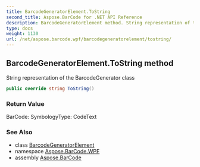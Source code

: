 ```yaml
---
title: BarcodeGeneratorElement.ToString
second_title: Aspose.BarCode for .NET API Reference
description: BarcodeGeneratorElement method. String representation of the BarcodeGenerator class
type: docs
weight: 1130
url: /net/aspose.barcode.wpf/barcodegeneratorelement/tostring/
---
```

## BarcodeGeneratorElement.ToString method

String representation of the BarcodeGenerator class

```csharp
public override string ToString()
```

### Return Value

BarCode: SymbologyType: CodeText

### See Also

* class [BarcodeGeneratorElement](../)
* namespace [Aspose.BarCode.WPF](../../barcodegeneratorelement/)
* assembly [Aspose.BarCode](../../../)


